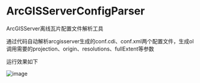 # ArcGISServerConfigParser
ArcGISServer离线瓦片配置文件解析工具

通过代码自动解析arcgisserver生成的conf.cdi、conf.xml两个配置文件，生成ol调用需要的projection、origin、resolutions、fullExtent等参数

运行效果如下

![image](https://raw.githubusercontent.com/wilsonfu88/ArcGISServerConfigParser/master/%E8%BF%90%E8%A1%8C%E7%BB%93%E6%9E%9C.png)


